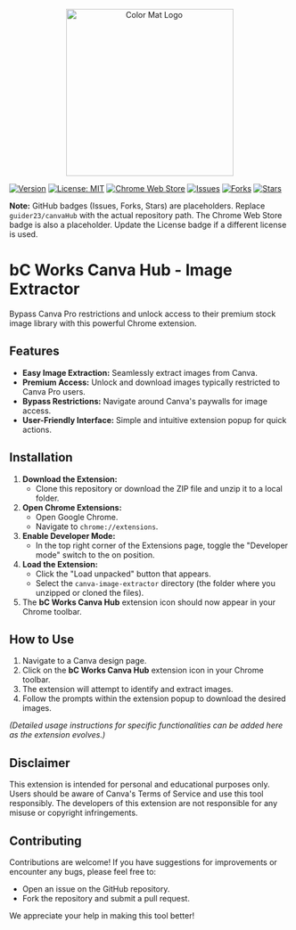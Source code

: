 <p align="center">
  <img src="https://github.com/user-attachments/assets/de264ba7-7ca7-4931-bb75-443c866c4fc0" alt="Color Mat Logo" width="300"/>
</p>


[![Version](https://img.shields.io/badge/version-1.0-blue.svg)](manifest.json) [![License: MIT](https://img.shields.io/badge/License-MIT-yellow.svg)](LICENSE) [![Chrome Web Store](https://img.shields.io/badge/chrome%20web%20store-coming%20soon-green.svg)](#) [![Issues](https://img.shields.io/github/issues/yourusername/yourrepository.svg)](https://github.com/yourusername/yourrepository/issues) [![Forks](https://img.shields.io/github/forks/yourusername/yourrepository.svg)](https://github.com/yourusername/yourrepository/network/members) [![Stars](https://img.shields.io/github/stars/yourusername/yourrepository.svg)](https://github.com/yourusername/yourrepository/stargazers)

**Note:** GitHub badges (Issues, Forks, Stars) are placeholders. Replace `guider23/canvaHub` with the actual repository path. The Chrome Web Store badge is also a placeholder. Update the License badge if a different license is used.

# bC Works Canva Hub - Image Extractor

Bypass Canva Pro restrictions and unlock access to their premium stock image library with this powerful Chrome extension.

## Features

*   **Easy Image Extraction:** Seamlessly extract images from Canva.
*   **Premium Access:** Unlock and download images typically restricted to Canva Pro users.
*   **Bypass Restrictions:** Navigate around Canva's paywalls for image access.
*   **User-Friendly Interface:** Simple and intuitive extension popup for quick actions.

## Installation

1.  **Download the Extension:**
    *   Clone this repository or download the ZIP file and unzip it to a local folder.
2.  **Open Chrome Extensions:**
    *   Open Google Chrome.
    *   Navigate to `chrome://extensions`.
3.  **Enable Developer Mode:**
    *   In the top right corner of the Extensions page, toggle the "Developer mode" switch to the on position.
4.  **Load the Extension:**
    *   Click the "Load unpacked" button that appears.
    *   Select the `canva-image-extractor` directory (the folder where you unzipped or cloned the files).
5.  The **bC Works Canva Hub** extension icon should now appear in your Chrome toolbar.

## How to Use

1.  Navigate to a Canva design page.
2.  Click on the **bC Works Canva Hub** extension icon in your Chrome toolbar.
3.  The extension will attempt to identify and extract images.
4.  Follow the prompts within the extension popup to download the desired images.

*(Detailed usage instructions for specific functionalities can be added here as the extension evolves.)*

## Disclaimer

This extension is intended for personal and educational purposes only. Users should be aware of Canva's Terms of Service and use this tool responsibly. The developers of this extension are not responsible for any misuse or copyright infringements.

## Contributing

Contributions are welcome! If you have suggestions for improvements or encounter any bugs, please feel free to:

*   Open an issue on the GitHub repository.
*   Fork the repository and submit a pull request.

We appreciate your help in making this tool better!
